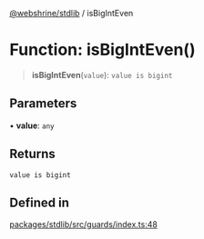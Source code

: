 [@webshrine/stdlib](../globals.md) / isBigIntEven

# Function: isBigIntEven()

> **isBigIntEven**(`value`): `value is bigint`

## Parameters

• **value**: `any`

## Returns

`value is bigint`

## Defined in

[packages/stdlib/src/guards/index.ts:48](https://github.com/webshrine/webshrine/blob/8cedc3f2efca3108f17475a5ce8404715d0d24a5/packages/stdlib/src/guards/index.ts#L48)
